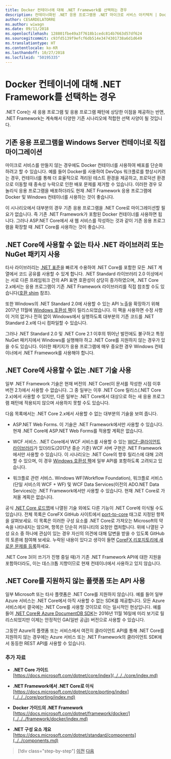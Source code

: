 ```yaml
---
title: Docker 컨테이너에 대해 .NET Framework를 선택하는 경우
description: 컨테이너화된 .NET 응용 프로그램용 .NET 마이크로 서비스 아키텍처 | Docker 컨테이너에 대해 .NET Framework를 선택하는 경우
author: CESARDELATORRE
ms.author: wiwagn
ms.date: 09/11/2018
ms.openlocfilehash: 128801fbe49a3f7618b1cedc814b7663d57df624
ms.sourcegitcommit: c93fd5139f9efcf6db514e3474301738a6d1d649
ms.translationtype: HT
ms.contentlocale: ko-KR
ms.lasthandoff: 10/27/2018
ms.locfileid: "50195335"
---
```

# <a name="when-to-choose-net-framework-for-docker-containers"></a>Docker 컨테이너에 대해 .NET Framework를 선택하는 경우

.NET Core는 새 응용 프로그램 및 응용 프로그램 패턴에 상당한 이점을 제공하는 반면, .NET Framework는 계속해서 다양한 기존 시나리오에 적합한 선택 사양이 될 것입니다.

## <a name="migrating-existing-applications-directly-to-a-windows-server-container"></a>기존 응용 프로그램을 Windows Server 컨테이너로 직접 마이그레이션

마이크로 서비스를 만들지 않는 경우에도 Docker 컨테이너를 사용하여 배포를 단순화하려고 할 수 있습니다. 예를 들어 Docker를 사용하여 DevOps 워크플로를 향상시키려는 경우, 컨테이너를 통해 더 효율적으로 격리된 테스트 환경을 제공하고, 프로덕션 환경으로 이동할 때 종속성 누락으로 인한 배포 문제를 제거할 수 있습니다. 이러한 경우 모놀리식 응용 프로그램을 배포하더라도 현재 .NET Framework 응용 프로그램에 Docker 및 Windows 컨테이너를 사용하는 것이 좋습니다.

이 시나리오에서 대부분의 경우 기존 응용 프로그램을 .NET Core로 마이그레이션할 필요가 없습니다. 즉 기존 .NET Framework가 포함된 Docker 컨테이너를 사용하면 됩니다. 그러나 ASP.NET Core에서 새 웹 서비스를 작성하는 것과 같이 기존 응용 프로그램을 확장할 때 .NET Core를 사용하는 것이 좋습니다.

## <a name="using-third-party-net-libraries-or-nuget-packages-not-available-for-net-core"></a>.NET Core에 사용할 수 없는 타사 .NET 라이브러리 또는 NuGet 패키지 사용

타사 라이브러리는 [.NET 표준](../../net-standard.md)을 빠르게 수용하여 .NET Core를 포함한 모든 .NET 계열에서 코드 공유를 사용할 수 있게 합니다. .NET Standard 라이브러리 2.0 이상에서는 서로 다른 프레임워크 간의 API 표면 호환성이 상당히 증가하였으며, .NET Core 2.x에서는 응용 프로그램이 기존 .NET Framework 라이브러리를 직접 참조할 수도 있습니다([호환 shim](https://github.com/dotnet/standard/blob/master/docs/netstandard-20/README.md#net-framework-461-supporting-net-standard-20) 참조).

또한 Windows의 .NET Standard 2.0에 사용할 수 있는 API 노출을 확장하기 위해 2017년 11월에 [Windows 호환성 팩](../../../core/porting/windows-compat-pack.md)이 릴리스되었습니다. 이 팩을 사용하면 수정 사항이 거의 없거나 전혀 없이 Windows에서 실행하도록 대부분의 기존 코드를 .NET Standard 2.x에 다시 컴파일할 수 있습니다.

그러나 .NET Standard 2.0 및 .NET Core 2.1 이후의 뛰어난 발전에도 불구하고 특정 NuGet 패키지에서 Windows를 실행해야 하고 .NET Core를 지원하지 않는 경우가 있을 수도 있습니다. 이러한 패키지가 응용 프로그램에 매우 중요한 경우 Windows 컨테이너에서 .NET Framework를 사용해야 합니다.

## <a name="using-net-technologies-not-available-for-net-core"></a>.NET Core에 사용할 수 없는 .NET 기술 사용 

일부 .NET Framework 기술은 현재 버전의 .NET Core(이 문서를 작성한 시점 이후 버전 2.1)에서 사용할 수 없습니다. 그 중 일부는 이후 .NET Core 릴리스(.NET Core 2.x)에서 사용할 수 있지만, 다른 일부는 .NET Core에서 대상으로 하는 새 응용 프로그램 패턴에 적용되지 않으며 사용하지 못할 수도 있습니다.

다음 목록에서는 .NET Core 2.x에서 사용할 수 없는 대부분의 기술을 보여 줍니다.

-   ASP.NET Web Forms. 이 기술은 .NET Framework에서만 사용할 수 있습니다. 현재 .NET Core에 ASP.NET Web Forms를 적용할 계획은 없습니다.

-   WCF 서비스. .NET Core에서 WCF 서비스를 사용할 수 있는 [WCF-클라이언트 라이브러리](https://github.com/dotnet/wcf)가 있더라도(2017년 중순 기준) WCF 서버 구현은 .NET Framework에서만 사용할 수 있습니다. 이 시나리오는 .NET Core의 향후 릴리스에 대해 고려할 수 있으며, 이 경우 [Windows 호환성 팩](../../../core/porting/windows-compat-pack.md)에 일부 API를 포함하도록 고려되고 있습니다.

-   워크플로 관련 서비스. Windows WF(Workflow Foundation), 워크플로 서비스(단일 서비스의 WCF + WF) 및 WCF Data Services(이전의 ADO.NET Data Services)는 .NET Framework에서만 사용할 수 있습니다. 현재 .NET Core로 가져올 계획은 없습니다.

공식 [.NET Core 로드맵](https://github.com/aspnet/Home/wiki/Roadmap)에 나열된 기술 외에도 다른 기능이 .NET Core에 이식될 수도 있습니다. 전체 목록은 CoreFX GitHub 사이트에서 [port-to-core](https://github.com/dotnet/corefx/issues?q=is%3Aopen+is%3Aissue+label%3Aport-to-core) 태그로 지정된 항목을 살펴보세요. 이 목록은 이러한 구성 요소를 .NET Core로 가져오는 Microsoft의 약속을 나타내지는 않으며, 항목은 단순히 커뮤니티의 요청만 캡처합니다. 위에 나열된 구성 요소 중 하나에 관심이 있는 경우 자신의 의견에 대해 답변을 받을 수 있도록 GitHub의 토론에 참여해 보세요. 누락된 내용이 있다고 생각이 들면 [CoreFX 리포지토리에 새로운 문제를 등록](https://github.com/dotnet/corefx/issues/new)하세요.

.NET Core 3(이 쓰기가 진행 중일 때)가 기존 .NET Framework API에 대한 지원을 포함하더라도, 이는 데스크톱 지향이므로 현재 컨테이너에서 사용하고 있지 않습니다.

## <a name="using-a-platform-or-api-that-does-not-support-net-core"></a>.NET Core를 지원하지 않는 플랫폼 또는 API 사용

일부 Microsoft 또는 타사 플랫폼은 .NET Core를 지원하지 않습니다. 예를 들어 일부 Azure 서비스는 .NET Core에서 아직 사용할 수 없는 SDK를 제공합니다. 모든 Azure 서비스에서 결국에는 .NET Core를 사용할 것이므로 이는 일시적인 현상입니다. 예를 들어 [.NET Core용 Azure DocumentDB SDK](https://www.nuget.org/packages/Microsoft.Azure.DocumentDB.Core/1.2.1)는 2016년 11월 16일에 미리 보기로 릴리스되었지만 이제는 안정적인 GA(일반 공급) 버전으로 사용할 수 있습니다.

그동안 Azure의 플랫폼 또는 서비스에서 여전히 클라이언트 API를 통해 .NET Core를 지원하지 않는 경우에는 Azure 서비스 또는 .NET Framework의 클라이언트 SDK에서 동등한 REST API를 사용할 수 있습니다.

### <a name="additional-resources"></a>추가 자료

-   **.NET Core 가이드**  
    [https://docs.microsoft.com/dotnet/core/index](../../../core/index.md)

-   **.NET Framework에서 .NET Core로 이식**  
    [https://docs.microsoft.com/dotnet/core/porting/index](../../../core/porting/index.md)

-   **Docker 가이드의 .NET Framework**  
    [https://docs.microsoft.com/dotnet/framework/docker/](../../../framework/docker/index.md)

-   **.NET 구성 요소 개요**  
    [https://docs.microsoft.com/dotnet/standard/components](../../components.md)




>[!div class="step-by-step"]
[이전](net-core-container-scenarios.md)
[다음](container-framework-choice-factors.md)
